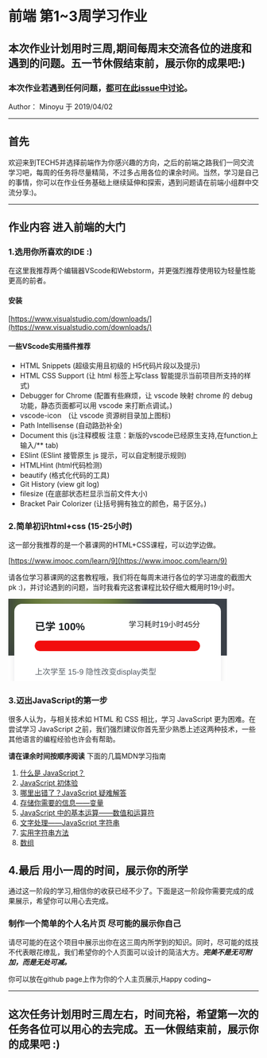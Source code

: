 # 前端 第1~3周学习作业

## 本次作业计划用时三周,期间每周末交流各位的进度和遇到的问题。五一节休假结束前，展示你的成果吧:)

### 本次作业若遇到任何问题，[都可在此issue中讨论](https://github.com/TECHF5VE/TechMap/issues/7)。

Author： Minoyu 于 2019/04/02

---

## 首先

欢迎来到TECH5并选择前端作为你感兴趣的方向，之后的前端之路我们一同交流学习吧，每周的任务将尽量精简，不过多占用各位的课余时间。当然，学习是自己的事情，你可以在作业任务基础上继续延伸和探索，遇到问题请在前端小组群中交流分享:)。

---

## 作业内容 进入前端的大门

### 1.选用你所喜欢的IDE :)

在这里我推荐两个编辑器VScode和Webstorm，并更强烈推荐使用较为轻量性能更高的前者。

#### 安装

[https://www.visualstudio.com/downloads/](https://www.visualstudio.com/downloads/)

#### 一些VScode实用插件推荐

* HTML Snippets (超级实用且初级的 H5代码片段以及提示)
* HTML CSS Support (让 html 标签上写class 智能提示当前项目所支持的样式)
* Debugger for Chrome (配置有些麻烦，让 vscode 映射 chrome 的 debug功能，静态页面都可以用 vscode 来打断点调试。)
* vscode-icon　(让 vscode 资源树目录加上图标)
* Path Intellisense (自动路劲补全)
* Document this
(js注释模板 注意：新版的vscode已经原生支持,在function上输入/** tab)
* ESlint (ESlint 接管原生 js 提示，可以自定制提示规则)
* HTMLHint (html代码检测)
* beautify (格式化代码的工具)
* Git History (view git log)
* filesize (在底部状态栏显示当前文件大小)
* Bracket Pair Colorizer (让括号拥有独立的颜色，易于区分。)

### 2.简单初识html+css (15-25小时)

这一部分我推荐的是一个慕课网的HTML+CSS课程，可以边学边做。

[https://www.imooc.com/learn/9](https://www.imooc.com/learn/9)

请各位学习慕课网的这套教程哦，我们将在每周末进行各位的学习进度的截图大pk :)，并讨论遇到的问题，当时我看完这套课程比较仔细大概用时19小时。

![进度](image/week1-3-1.png)

### 3.迈出JavaScript的第一步

很多人认为，与相关技术如 HTML 和 CSS 相比，学习 JavaScript 更为困难。在尝试学习 JavaScript 之前，我们强烈建议你首先至少熟悉上述这两种技术，一些其他语言的编程经验也许会有帮助。

**请在课余时间按顺序阅读** 下面的几篇MDN学习指南

1. [什么是 JavaScript？](https://developer.mozilla.org/zh-CN/docs/Learn/JavaScript/First_steps/What_is_JavaScript)
2. [JavaScript 初体验](https://developer.mozilla.org/zh-CN/docs/Learn/JavaScript/First_steps/A_first_splash)
3. [哪里出错了？JavaScript 疑难解答](https://developer.mozilla.org/zh-CN/docs/Learn/JavaScript/First_steps/What_went_wrong)
4. [存储你需要的信息——变量](https://developer.mozilla.org/zh-CN/docs/Learn/JavaScript/First_steps/Variables)
5. [JavaScript 中的基本运算——数值和运算符](https://developer.mozilla.org/zh-CN/docs/Learn/JavaScript/First_steps/Math)
6. [文字处理——JavaScript 字符串](https://developer.mozilla.org/zh-CN/docs/Learn/JavaScript/First_steps/Strings)
7. [实用字符串方法](https://developer.mozilla.org/zh-CN/docs/Learn/JavaScript/First_steps/Useful_string_methods)
8. [数组](https://developer.mozilla.org/zh-CN/docs/Learn/JavaScript/First_steps/Arrays)

## 4.最后 用小一周的时间，展示你的所学

通过这一阶段的学习,相信你的收获已经不少了。下面是这一阶段你需要完成的成果展示，希望你可以用心去完成。

### **制作一个简单的个人名片页 尽可能的展示你自己**

请尽可能的在这个项目中展示出你在这三周内所学到的知识。同时，尽可能的炫技不代表眼花缭乱，我们希望你的个人页面可以设计的简洁大方。***完美不是无可附加，而是无处可减。***

你可以放在github page上作为你的个人主页展示,Happy coding~

---

## 这次任务计划用时三周左右，时间充裕，希望第一次的任务各位可以用心的去完成。五一休假结束前，展示你的成果吧 :)
